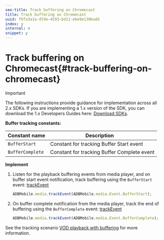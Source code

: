```yaml
---
seo-title: Track buffering on Chromecast
title: Track buffering on Chromecast
uuid: f6fa3a1a-d7de-4293-bd11-ebe9e130badd
index: y
internal: n
snippet: y
---
```


# Track buffering on Chromecast{#track-buffering-on-chromecast}

>[!IMPORTANT]
>
>The following instructions provide guidance for implementation across all 2.x SDKs. If you are implementing a 1.x version of the SDK, you can download the 1.x Developers Guides here: [Download SDKs](../../../sdk-implement/download-sdks.md).

**Buffer tracking constants:**

|  Constant name  | Description&nbsp;&nbsp;&nbsp;&nbsp;  |
|---|---|
|  `BufferStart`  | Constant for tracking Buffer Start event  |
|  `BufferComplete`  | Constant for tracking Buffer Complete event  |

**Implement**

1. Listen for the playback buffering events from media player, and on buffer start event notification, track buffering using the `BufferStart` event: [trackEvent](https://adobe-marketing-cloud.github.io/media-sdks/reference/chromecast/ADBMobile.media.html#.trackEvent) 

   ```js
   ADBMobile.media.trackEvent(ADBMobile.media.Event.BufferStart);
   ```

1. On buffer complete notification from the media player, track the end of buffering using the `BufferComplete` event: [trackEvent](https://adobe-marketing-cloud.github.io/media-sdks/reference/chromecast/ADBMobile.media.html#.trackEvent) 

   ```js
   ADBMobile.media.trackEvent(ADBMobile.media.Event.BufferComplete);
   ```

See the tracking scenario [VOD playback with buffering](../../../sdk-implement/tracking-scenarios/vod-buffering.md) for more information.
